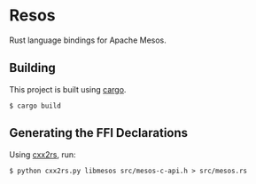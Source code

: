 # Resos

Rust language bindings for Apache Mesos.

## Building

This project is built using [cargo](http://doc.crates.io).

```
$ cargo build
```

## Generating the FFI Declarations

Using [cxx2rs](https://github.com/manuels/cxx2rs), run:

```
$ python cxx2rs.py libmesos src/mesos-c-api.h > src/mesos.rs
```

